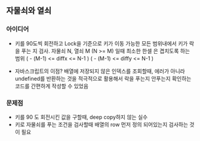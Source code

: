 ## 자물쇠와 열쇠

### 아이디어

- 키를 90도씩 회전하고 Lock을 기준으로 키가 이동 가능한 모든 범위내에서 키가 락을 푸는 지 검사.
  자물쇠 N, 열쇠 M (N >= M) 일때 최소한 한셀 은 겹치도록 하는 범위
  ( - (M-1) <= diffx <= N-1 )
  ( - (M-1) <= diffy <= N-1 )

- 자바스크립트의 이점? 배열에 저장되지 않은 인덱스를 조회할때, 에러가 아니라 undefined를 반환하는 것을
  적극적으로 활용해서 락을 푸는지 안푸는지 확인하는 코드를 간편하게 작성할 수 있었음

### 문제점

- 키를 90 도 회전시킨 값을 구할때, deep copy하지 않는 실수
- 키로 자물쇠를 푸는 조건을 검사할때 배열의 row 먼저 정의 되어있는지 검사하는 것이 필요

